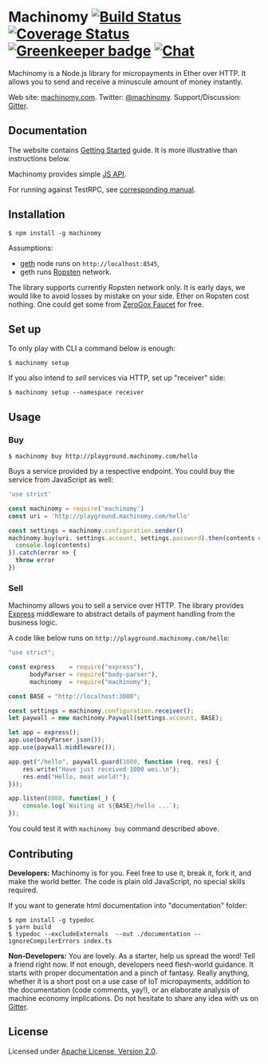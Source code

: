 # Machinomy [![Build Status][travis-img]][travis] [![Coverage Status][coveralls-img]][coveralls] [![Greenkeeper badge](https://badges.greenkeeper.io/machinomy/machinomy.svg)](https://greenkeeper.io/) [![Chat][gitter-img]][gitter] 
 
[travis]: https://travis-ci.org/machinomy/machinomy
[travis-img]: https://img.shields.io/travis/machinomy/machinomy.svg
[coveralls]: https://coveralls.io/github/machinomy/machinomy?branch=master
[coveralls-img]: https://coveralls.io/repos/github/machinomy/machinomy/badge.svg?branch=master
[gitter]: https://gitter.im/machinomy/machinomy
[gitter-img]: https://img.shields.io/gitter/room/machinomy/machinomy.js.svg

Machinomy is a Node.js library for micropayments in Ether over HTTP. It allows you to send and receive a minuscule
amount of money instantly.

Web site: [machinomy.com](http://machinomy.com).
Twitter: [@machinomy](http://twitter.com/machinomy).
Support/Discussion: [Gitter](https://gitter.im/machinomy/machinomy).

## Documentation

The website contains [Getting Started](https://machinomy.com/documentation/getting-started/) guide.
It is more illustrative than instructions below.

Machinomy provides simple [JS API](https://machinomy.com/documentation/api/classes/_index_.machinomy.html).

For running against TestRPC, see [corresponding manual](docs/testrpc.md).

## Installation

    $ npm install -g machinomy
    
Assumptions:
* [geth](https://github.com/ethereum/go-ethereum) node runs on `http://localhost:8545`,
* geth runs [Ropsten](https://blog.ethereum.org/2016/11/20/from-morden-to-ropsten/) network.

The library supports currently Ropsten network only. It is early days, we would like to avoid
losses by mistake on your side. Ether on Ropsten cost nothing. One could get some from [ZeroGox Faucet](https://zerogox.com/ethereum/wei_faucet) for free.

## Set up

To only play with CLI a command below is enough:

    $ machinomy setup
    
If you also intend to _sell_ services via HTTP, set up "receiver" side:
  
    $ machinomy setup --namespace receiver
    
## Usage

### Buy

    $ machinomy buy http://playground.machinomy.com/hello
    
Buys a service provided by a respective endpoint. You could buy the service from JavaScript as well:

```javascript
'use strict'

const machinomy = require('machinomy')
const uri = 'http://playground.machinomy.com/hello'

const settings = machinomy.configuration.sender()
machinomy.buy(uri, settings.account, settings.password).then(contents => {
  console.log(contents)
}).catch(error => {
  throw error
})
```

### Sell

Machinomy allows you to sell a service over HTTP. The library provides [Express](http://expressjs.com) middleware
to abstract details of payment handling from the business logic.

A code like below runs on `http://playground.machinomy.com/hello`:

```javascript
"use strict";

const express    = require("express"),
      bodyParser = require("body-parser"),
      machinomy  = require("machinomy");

const BASE = "http://localhost:3000";

const settings = machinomy.configuration.receiver();
let paywall = new machinomy.Paywall(settings.account, BASE);

let app = express();
app.use(bodyParser.json());
app.use(paywall.middleware());

app.get("/hello", paywall.guard(1000, function (req, res) {
    res.write("Have just received 1000 wei.\n");
    res.end("Hello, meat world!");
}));

app.listen(8080, function(_) {
    console.log(`Waiting at ${BASE}/hello ...`);
});
```
    
You could test it with `machinomy buy` command described above.

## Contributing

**Developers:** Machinomy is for you. Feel free to use it, break it, fork it, and make the world better. The code is plain old JavaScript, no special skills required.

If you want to generate html documentation into "documentation" folder:

    $ npm install -g typedoc  
    $ yarn build
    $ typedoc --excludeExternals  --out ./documentation --ignoreCompilerErrors index.ts
  
**Non-Developers:** You are lovely. As a starter, help us spread the word! Tell a friend right now.
If not enough, developers need flesh-world guidance. It starts with proper documentation and a pinch of fantasy.
Really anything, whether it is a short post on a use case of IoT micropayments, addition to the documentation (code comments, yay!),
or an elaborate analysis of machine economy implications. Do not hesitate to share any idea with us on [Gitter](https://gitter.im/machinomy/machinomy). 

## License

Licensed under [Apache License, Version 2.0](https://www.apache.org/licenses/LICENSE-2.0).
